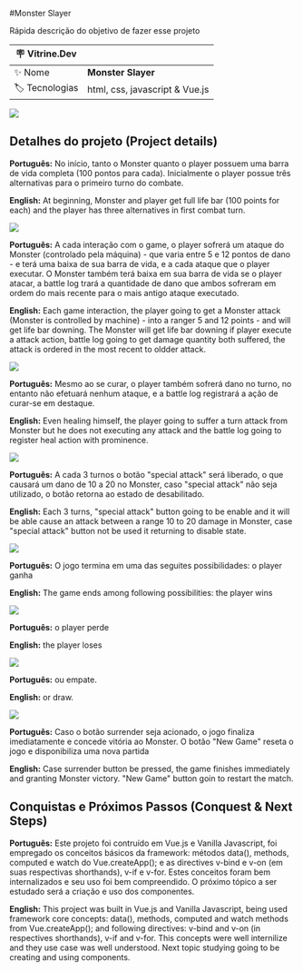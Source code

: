 #Monster Slayer

Rápida descrição do objetivo de fazer esse projeto

| :placard: Vitrine.Dev |     |
| -------------  | --- |
| :sparkles: Nome        | **Monster Slayer**
| :label: Tecnologias | html, css, javascript & Vue.js

<!-- Inserir imagem com a #vitrinedev ao final do link -->
![](https://cdn.discordapp.com/attachments/1097012452580929656/1097012508721692692/monsterSlayer.png#vitrinedev) 



## Detalhes do projeto (Project details)


**Português:** No início, tanto o Monster quanto o player possuem uma barra de vida completa (100 pontos para cada). Inicialmente o player possue três alternativas para o primeiro turno do combate.

**English:** At beginning, Monster and player get full life bar (100 points for each) and the player has three alternatives in first combat turn.

![](https://cdn.discordapp.com/attachments/1097012452580929656/1097025430504099891/startGame.png)

**Português:** A cada interação com o game, o player sofrerá um ataque do Monster (controlado pela máquina) - que varia entre 5 e 12 pontos de dano - e terá uma baixa de sua barra de vida, e a cada ataque que o player executar. O Monster também terá baixa em sua barra de vida se o player atacar, a battle log trará a quantidade de dano que ambos sofreram em ordem do mais recente para o mais antigo ataque executado.

**English:** Each game interaction, the player going to get a Monster attack (Monster is controlled by machine) - into a ranger 5 and 12 points - and will get life bar downing. The Monster will get life bar downing if player execute a attack action, battle log going to get damage quantity both suffered, the attack is ordered in the most recent to oldder attack.

![](https://cdn.discordapp.com/attachments/1097012452580929656/1097029654029807697/attack.png)

**Português:** Mesmo ao se curar, o player também sofrerá dano no turno, no entanto não efetuará nenhum ataque, e a battle log registrará a ação de curar-se em destaque.

**English:** Even healing himself, the player going to suffer a turn attack from Monster but he does not executing any attack and the battle log going to register heal action with prominence. 

![](https://cdn.discordapp.com/attachments/1097012452580929656/1097035149478215710/heal.png)

**Português:** A cada 3 turnos o botão "special attack" será liberado, o que causará um dano de 10 a 20 no Monster, caso "special attack" não seja utilizado, o botão retorna ao estado de desabilitado.

**English:** Each 3 turns, "special attack" button going to be enable and it will be able cause an attack between a range 10 to 20 damage in Monster, case "special attack" button not be used it returning to disable state.

![](https://cdn.discordapp.com/attachments/1097012452580929656/1097037666152882246/specialAttack.png)

**Português:** O jogo termina em uma das seguites possibilidades: o player ganha

**English:** The game ends among following possibilities: the player wins

![](https://cdn.discordapp.com/attachments/1097012452580929656/1097038712417824888/playerVictory.png)

**Português:** o player perde

**English:** the player loses

![](https://cdn.discordapp.com/attachments/1097012452580929656/1097039396512993371/monsterVictory.png)

**Português:** ou empate.

**English:** or draw.

![](https://cdn.discordapp.com/attachments/1097012452580929656/1097040293498474566/draw.png)

**Português:** Caso o botão surrender seja acionado, o jogo finaliza imediatamente e concede vitória ao Monster. O botão "New Game" reseta o jogo e disponibiliza uma nova partida

**English:** Case surrender button be pressed, the game finishes immediately and granting Monster victory. "New Game" button goin to restart the match.


## Conquistas e Próximos Passos (Conquest & Next Steps)

**Português:** Este projeto foi contruído em Vue.js e Vanilla Javascript, foi empregado os conceitos básicos da framework: métodos data(), methods, computed e watch do Vue.createApp(); e as directives v-bind e v-on (em suas respectivas shorthands), v-if e v-for. Estes conceitos foram bem internalizados e seu uso foi bem compreendido.
O próximo tópico a ser estudado será a criação e uso dos componentes.

**English:** This project was built in Vue.js and Vanilla Javascript, being used framework core concepts: data(), methods, computed and watch methods from Vue.createApp(); and following directives: v-bind and v-on (in respectives shorthands), v-if and v-for. This concepts were well internilize and they use case was well understood.
Next topic studying going to be creating and using components.

